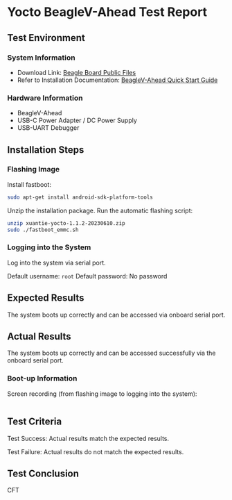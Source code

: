 
# Yocto BeagleV-Ahead Test Report

## Test Environment

### System Information

- Download Link: [Beagle Board Public Files](https://files.beagle.cc/file/beagleboard-public-2021/images/xuantie-yocto-1.1.2-20230610.zip)
- Refer to Installation Documentation: [BeagleV-Ahead Quick Start Guide](https://docs.beagleboard.org/latest/boards/beaglev/ahead/02-quick-start.html)

### Hardware Information

- BeagleV-Ahead
- USB-C Power Adapter / DC Power Supply
- USB-UART Debugger

## Installation Steps

### Flashing Image

Install fastboot:
```bash
sudo apt-get install android-sdk-platform-tools
```

Unzip the installation package. Run the automatic flashing script:

```bash
unzip xuantie-yocto-1.1.2-20230610.zip
sudo ./fastboot_emmc.sh
```

### Logging into the System

Log into the system via serial port.

Default username: `root`
Default password: No password

## Expected Results

The system boots up correctly and can be accessed via onboard serial port.

## Actual Results

The system boots up correctly and can be accessed successfully via the onboard serial port.

### Boot-up Information

Screen recording (from flashing image to logging into the system):

```log

```

## Test Criteria

Test Success: Actual results match the expected results.

Test Failure: Actual results do not match the expected results.

## Test Conclusion

CFT
